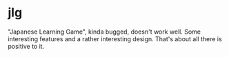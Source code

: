 # jlg
"Japanese Learning Game", kinda bugged, doesn't work well. Some interesting features and a rather interesting design. That's about all there is positive to it.
